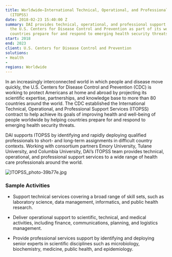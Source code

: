 ```yaml
---
title: Worldwide—International Technical, Operational, and Professional Support Services
  (ITOPSS)
date: 2018-02-23 15:40:00 Z
summary: DAI provides technical, operational, and professional support services to
  the U.S. Centers for Disease Control and Prevention as part of its work to help
  countries prepare for and respond to emerging health security threats.
start: 2018
end: 2023
client: U.S. Centers for Disease Control and Prevention
solutions:
- Health
- 
regions: Worldwide
---
```


In an increasingly interconnected world in which people and disease move quickly, the U.S. Centers for Disease Control and Prevention (CDC) is working to protect Americans at home and abroad by projecting its scientific expertise, partnerships, and knowledge base to more than 80 countries around the world. The CDC established the International Technical, Operational, and Professional Support Services (ITOPSS) contract to help achieve its goals of improving health and well-being of people worldwide by helping countries prepare for and respond to emerging health security threats.

DAI supports ITOPSS by identifying and rapidly deploying qualified professionals to short- and long-term assignments in difficult country contexts. Working with consortium partners Emory University, Tulane University, and Columbia University, DAI’s ITOPSS team provides technical, operational, and professional support services to a wide range of health care professionals around the world.

![ITOPSS_photo-39b77e.jpg](/uploads/ITOPSS_photo-39b77e.jpg)

### Sample Activities

* Support technical services covering a broad range of skill sets, such as laboratory science, data management, informatics, and public health research.

* Deliver operational support to scientific, technical, and medical activities, including finance, communications, planning, and logistics management.

* Provide professional services support by identifying and deploying senior experts in scientific disciplines such as microbiology, biochemistry, medicine, public health, and epidemiology.